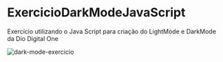 # ExercicioDarkModeJavaScript
Exercício utilizando o Java Script para criação do LightMode e DarkMode da Dio Digital One


![dark-mode-exercicio](https://user-images.githubusercontent.com/86747258/139294576-ec3e7950-2c35-4268-9521-941edbdf9dda.gif)

